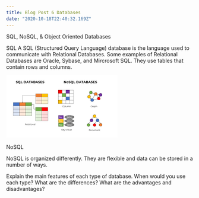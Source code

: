 ```yaml
---
title: Blog Post 6 Databases
date: "2020-10-18T22:40:32.169Z"
---
```


SQL, NoSQL, & Object Oriented Databases

SQL
A SQL (Structured Query Language) database is the language used to communicate with Relational Databases. Some examples of Relational Databases are Oracle, Sybase, and Mircrosoft SQL. They use tables that contain rows and columns. 

<img src="databases.png" alt="database"/>

NoSQL

NoSQL is organized differently. They are flexible and data can be stored in a number of ways. 


Explain the main features of each type of database.
When would you use each type?
What are the differences?
What are the advantages and disadvantages?

